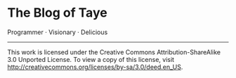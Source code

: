 
The Blog of Taye
===

Programmer · Visionary · Delicious

---

This work is licensed under the Creative Commons Attribution-ShareAlike 3.0
Unported License. To view a copy of this license, visit
http://creativecommons.org/licenses/by-sa/3.0/deed.en_US.

